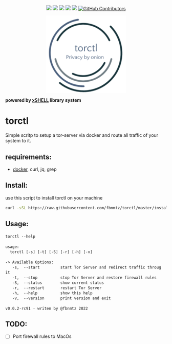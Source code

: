 <p align="center">
    <a href="https://github.com/fbnmtz/torctl/issues"><img src="https://img.shields.io/github/issues/fbnmtz/torctl.svg"></a>
    <a href="https://img.shields.io/github/forks/fbnmtz/torctl.svg"><img src="https://img.shields.io/github/forks/fbnmtz/torctl.svg"></a>
    <a href="https://github.com/fbnmtz/torctl/stargazers"><img src="https://img.shields.io/github/stars/fbnmtz/torctl.svg"></a>
    <a href="https://github.com/fbnmtz/torctl/releases"><img src="https://img.shields.io/github/downloads/fbnmtz/torctl/total.svg"></a>
    <a href="https://repology.org/metapackage/torctl/versions"><img src="https://repology.org/badge/tiny-repos/torctl.svg"></a>
    <a href="https://github.com/fbnmtz/torctl/graphs/contributors">
      <img alt="GitHub Contributors" src="https://img.shields.io/github/contributors/fbnmtz/torctl" />
    </a>
</p>

<p align="center">
    <img width="250px" src="./docs/logo-torctl.png" align="center" />
</p>

**powered by [xSHELL](https://github.com/fbnmtz/xSHELL) library system**

# torctl

Simple scritp to setup a tor-server via docker and route all traffic of your system to it.

## requirements:

* [docker](https://docs.docker.com/engine/install/ubuntu/), curl, jq, grep

## Install:

use this script to install torctl on your machine

```bash
curl -sSL https://raw.githubusercontent.com/fbnmtz/torctl/master/install | bash
```

## Usage:

```
torctl --help                                                                    

usage:
  torctl [-s] [-t] [-S] [-r] [-h] [-v]

-> Available Options:
   -s,  --start         start Tor Server and redirect traffic throug it
   -t,  --stop          stop Tor Server and restore firewall rules
   -S,  --status        show current status
   -r,  --restart       restart Tor Server
   -h,  --help          show this help
   -v,  --version       print version and exit

v0.0.2-rc91 - writen by @fbnmtz 2022

```

## TODO:

* [ ] Port firewall rules to MacOs
